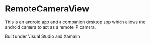 # RemoteCameraView

This is an android app and a companion desktop app which allows the android camera to act as a remote IP camera.

Built under Visual Studio and Xamarin

